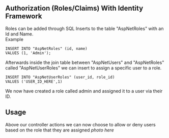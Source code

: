 ## Authorization (Roles/Claims) With Identity Framework
Roles can be added through SQL Inserts to the table "AspNetRoles" with an Id and Name.
<br>
Example
```
INSERT INTO "AspNetRoles" (id, name)
VALUES (1, 'Admin');
```
Afterwards inside the join table between  "AspNetUsers" and "AspNetRoles" called "AspNetUserRoles" we can insert to assign a specific user to a role.
```
INSERT INTO "AspNetUserRoles" (user_id, role_id)
VALUES ('USER_ID_HERE',1)
```
We now have created a role called admin and assigned it to a user via their ID.

## Usage
Above our controller actions we can now choose to allow or deny users based on the role that they are assigned
*photo here*


